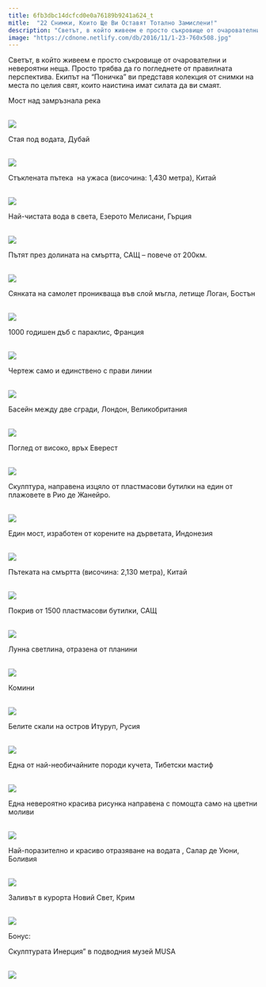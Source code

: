 ```yaml
---
title: 6fb3dbc14dcfcd0e0a76189b9241a624_t
mitle:  "22 Снимки, Които Ще Ви Оставят Тотално Замислени!"
description: "Светът, в който живеем е просто съкровище от очарователни и невероятни неща. Просто трябва да го погледнете от правилната перспектива. Екипът на &qout;Поничка&qout; ви предст�"
image: "https://cdnone.netlify.com/db/2016/11/1-23-760x508.jpg"
---
```


 <p>Светът, в който живеем е просто съкровище от очарователни и невероятни неща. Просто трябва да го погледнете от правилната перспектива. Екипът на “Поничка” ви представя колекция от снимки на места по целия свят, които наистина имат силата да ви смаят.</p>      <p>Мост над замръзнала река</p> <p> <br/><img src="https://cdnone.netlify.com/db/2016/11/1-23-760x508.jpg"/><br/></p> <p>Стая под водата, Дубай</p>      <p> <br/><img src="https://cdnone.netlify.com/db/2016/11/3-16-760x428.jpg"/><br/></p> <p>Стъклената пътека  на ужаса (височина: 1,430 метра), Китай</p> <p> <br/><img src="https://cdnone.netlify.com/db/2016/11/4-16-760x570.jpg"/><br/></p> <p>Най-чистата вода в света, Езерото Мелисани, Гърция</p>      <p> <br/><img src="https://cdnone.netlify.com/db/2016/11/5-13-760x713.jpg"/><br/></p> <p>Пътят през долината на смъртта, САЩ – повече от 200км.</p> <p> <br/><img src="https://cdnone.netlify.com/db/2016/11/6-13-760x527.jpg"/><br/></p> <p>Сянката на самолет проникваща във слой мъгла, летище Логан, Бостън</p> <p> <br/><img src="https://cdnone.netlify.com/db/2016/11/7-13-760x510.jpg"/><br/></p> <p>1000 годишен дъб с параклис, Франция</p>      <p> <br/><img src="https://cdnone.netlify.com/db/2016/11/8-11-760x506.jpg"/><br/></p> <p>Чертеж само и единствено с прави линии</p> <p> <br/><img src="https://cdnone.netlify.com/db/2016/11/9-11-760x427.jpg"/><br/></p> <p>Басейн между две сгради, Лондон, Великобритания</p>      <p> <br/><img src="https://cdnone.netlify.com/db/2016/11/10-14-760x455.jpg"/><br/></p> <p>Поглед от високо, връх Еверест</p> <p> <br/><img src="https://cdnone.netlify.com/db/2016/11/11-11-760x1037.jpg"/><br/></p> <p>Скулптура, направена изцяло от пластмасови бутилки на един от плажовете в Рио де Жанейро.</p> <p> <br/><img src="https://cdnone.netlify.com/db/2016/11/12-9-760x507.jpg"/><br/></p> <p>Един мост, изработен от корените на дърветата, Индонезия</p> <p> <br/><img src="https://cdnone.netlify.com/db/2016/11/13-7-760x492.jpg"/><br/></p> <p>Пътеката на смъртта (височина: 2,130 метра), Китай</p> <p> <br/><img src="https://cdnone.netlify.com/db/2016/11/14-7-760x936.jpg"/><br/></p> <p>Покрив от 1500 пластмасови бутилки, САЩ</p> <p> <br/><img src="https://cdnone.netlify.com/db/2016/11/15-6-760x544.jpg"/><br/></p> <p>Лунна светлина, отразена от планини</p> <p> <br/><img src="https://cdnone.netlify.com/db/2016/11/16-7-760x475.jpg"/><br/></p> <p>Комини</p> <p> <br/><img src="https://cdnone.netlify.com/db/2016/11/17-5-760x687.jpg"/><br/></p> <p>Белите скали на остров Итуруп, Русия</p> <p> <br/><img src="https://cdnone.netlify.com/db/2016/11/18-5-760x524.jpg"/><br/></p> <p>Една от най-необичайните породи кучета, Тибетски мастиф</p> <p> <br/><img src="https://cdnone.netlify.com/db/2016/11/19-5-760x512.jpg"/><br/></p> <p>Една невероятно красива рисунка направена с помощта само на цветни моливи</p> <p> <br/><img src="https://cdnone.netlify.com/db/2016/11/20-8-760x603.jpg"/><br/></p> <p>Най-поразително и красиво отразяване на водата , Салар де Уюни, Боливия</p> <p> <br/><img src="https://cdnone.netlify.com/db/2016/11/21-4-760x506.jpg"/><br/></p> <p>Заливът в курорта Новий Свет, Крим</p> <p> <br/><img src="https://cdnone.netlify.com/db/2016/11/22-5-760x603.jpg"/><br/></p> <p>Бонус:</p> <p>Скулптурата Инерция” в подводния музей MUSA</p> <p> <br/><img src="https://cdnone.netlify.com/db/2017/10/790160-46249060-22-0-1507701833-1507701836-0-1507714209-0-1507714424-1507714427-1200-1-1507714427-1507714634-1000-39cc0c46a6-1507722279-760x399.jpg"/><br/></p> <p> </p>       